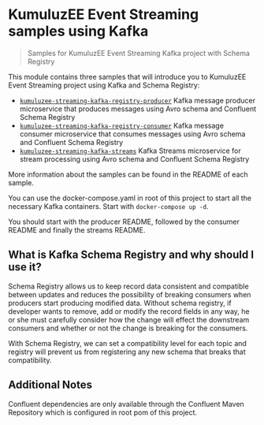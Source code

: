 # KumuluzEE Event Streaming samples using Kafka

> Samples for KumuluzEE Event Streaming Kafka project with Schema Registry

This module contains three samples that will introduce you to KumuluzEE
Event Streaming project using Kafka and Schema Registry:

- [`kumuluzee-streaming-kafka-registry-producer`](https://github.com/kumuluz/kumuluzee-samples/tree/master/kumuluzee-streaming-kafka-registry/kumuluzee-streaming-kafka-registry-producer) Kafka message producer microservice that produces messages using Avro schema and Confluent Schema Registry
- [`kumuluzee-streaming-kafka-registry-consumer`](https://github.com/kumuluz/kumuluzee-samples/tree/master/kumuluzee-streaming-kafka-registry/kumuluzee-streaming-kafka-consumer) Kafka message consumer microservice that consumes messages using Avro schema and Confluent Schema Registry
- [`kumuluzee-streaming-kafka-streams`](https://github.com/kumuluz/kumuluzee-samples/tree/master/kumuluzee-streaming-kafka-registry/kumuluzee-streaming-kafka-streams) Kafka Streams microservice for stream processing using Avro schema and Confluent Schema Registry

More information about the samples can be found in the README of each sample.

You can use the docker-compose.yaml in root of this project to start all the necessary Kafka containers. Start with `docker-compose up -d`.

You should start with the producer README, followed by the consumer README and finally the streams README.

## What is Kafka Schema Registry and why should I use it?
Schema Registry allows us to keep record data consistent and compatible between updates and reduces the possibility of breaking consumers when producers start producing modified data. Without schema registry, if developer wants to remove, add or modify the record fields in any way, he or she must carefully consider how the change will effect the downstream consumers and whether or not the change is breaking for the consumers.

With Schema Registry, we can set a compatibility level for each topic and registry will prevent us from registering any new schema that breaks that compatibility.

## Additional Notes
Confluent dependencies are only available through the Confluent Maven Repository which is configured in root pom of this project.

